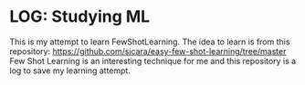 # LOG: Studying ML

This is my attempt to learn FewShotLearning. The idea to learn is from this repository: https://github.com/sicara/easy-few-shot-learning/tree/master
Few Shot Learning is an interesting technique for me and this repository is a log to save my learning attempt.
